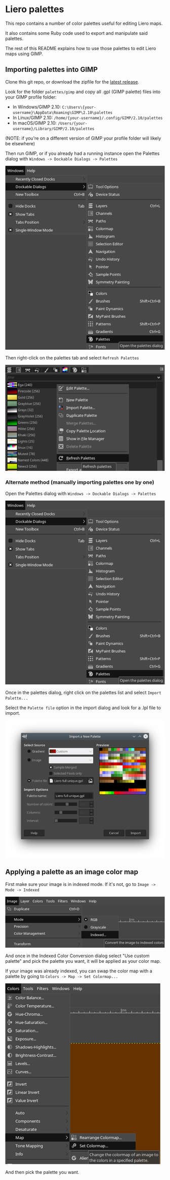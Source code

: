 # Liero palettes

This repo contains a number of color palettes useful for editing Liero maps.

It also contains some Ruby code used to export and manipulate said palettes.

The rest of this README explains how to use those palettes to edit Liero maps
using GIMP.

## Importing palettes into GIMP

Clone this git repo, or download the zipfile for the [latest
release](https://github.com/pilaf/liero-palettes/releases).

Look for the folder `palettes/gimp` and copy all .gpl (GIMP palette) files into
your GIMP profile folder:

* In Windows/GIMP 2.10:
  `C:\Users\{your-username}\AppData\Roaming\GIMP\2.10\palettes`
* In Linux/GIMP 2.10: `/home/{your-username}/.config/GIMP/2.10/palettes`
* In macOS/GIMP 2.10: `/Users/{your-username}/Library/GIMP/2.10/palettes`

(NOTE: if you're on a different version of GIMP your profile folder will likely
be elsewhere)

Then run GIMP, or if you already had a running instance open the Palettes
dialog with `Windows -> Dockable Dialogs -> Palettes`

![Open Palettes dockable dialog](/screenshots/palettes-dockable.png)

Then right-click on the palettes tab and select `Refresh Palettes`

![Refresh Palettes in GIMP](/screenshots/refresh-palettes.png)

### Alternate method (manually importing palettes one by one)

Open the Palettes dialog with `Windows -> Dockable Dialogs -> Palettes`

![Open Palettes dockable dialog](/screenshots/palettes-dockable.png)

Once in the palettes dialog, right click on the palettes list and select
`Import Palette...`

Select the `Palette file` option in the import dialog and look for a .lpl file
to import.

![Import Palette](/screenshots/import-palette.png)

## Applying a palette as an image color map

First make sure your image is in indexed mode. If it's not, go to `Image ->
Mode -> Indexed`

![Indexed mode](/screenshots/mode-indexed-menu.png)

And once in the Indexed Color Conversion dialog select "Use custom palette" and
pick the palette you want, it will be applied as your color map.

If your image was already indexed, you can swap the color map with a palette by
going to `Colors -> Map -> Set Colormap...`

![Set colormap](/screenshots/set-colormap.png)

And then pick the palette you want.
